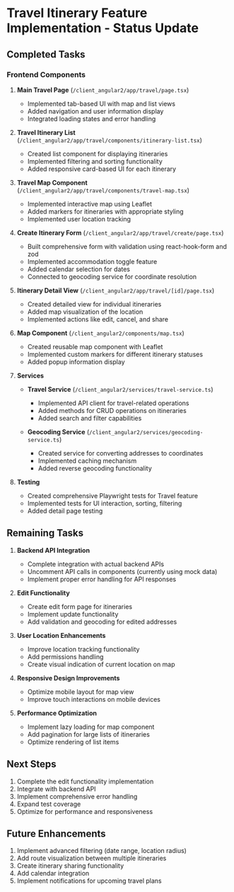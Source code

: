 # Travel Itinerary Feature Implementation - Status Update

## Completed Tasks

### Frontend Components

1. **Main Travel Page** (`/client_angular2/app/travel/page.tsx`)
   - Implemented tab-based UI with map and list views
   - Added navigation and user information display
   - Integrated loading states and error handling

2. **Travel Itinerary List** (`/client_angular2/app/travel/components/itinerary-list.tsx`)
   - Created list component for displaying itineraries
   - Implemented filtering and sorting functionality
   - Added responsive card-based UI for each itinerary

3. **Travel Map Component** (`/client_angular2/app/travel/components/travel-map.tsx`)
   - Implemented interactive map using Leaflet
   - Added markers for itineraries with appropriate styling
   - Implemented user location tracking

4. **Create Itinerary Form** (`/client_angular2/app/travel/create/page.tsx`)
   - Built comprehensive form with validation using react-hook-form and zod
   - Implemented accommodation toggle feature
   - Added calendar selection for dates
   - Connected to geocoding service for coordinate resolution

5. **Itinerary Detail View** (`/client_angular2/app/travel/[id]/page.tsx`)
   - Created detailed view for individual itineraries
   - Added map visualization of the location
   - Implemented actions like edit, cancel, and share

6. **Map Component** (`/client_angular2/components/map.tsx`)
   - Created reusable map component with Leaflet
   - Implemented custom markers for different itinerary statuses
   - Added popup information display

7. **Services**
   - **Travel Service** (`/client_angular2/services/travel-service.ts`)
     - Implemented API client for travel-related operations
     - Added methods for CRUD operations on itineraries
     - Added search and filter capabilities
   
   - **Geocoding Service** (`/client_angular2/services/geocoding-service.ts`)
     - Created service for converting addresses to coordinates
     - Implemented caching mechanism
     - Added reverse geocoding functionality

8. **Testing**
   - Created comprehensive Playwright tests for Travel feature
   - Implemented tests for UI interaction, sorting, filtering
   - Added detail page testing

## Remaining Tasks

1. **Backend API Integration**
   - Complete integration with actual backend APIs
   - Uncomment API calls in components (currently using mock data)
   - Implement proper error handling for API responses

2. **Edit Functionality**
   - Create edit form page for itineraries
   - Implement update functionality
   - Add validation and geocoding for edited addresses

3. **User Location Enhancements**
   - Improve location tracking functionality
   - Add permissions handling
   - Create visual indication of current location on map

4. **Responsive Design Improvements**
   - Optimize mobile layout for map view
   - Improve touch interactions on mobile devices

5. **Performance Optimization**
   - Implement lazy loading for map component
   - Add pagination for large lists of itineraries
   - Optimize rendering of list items

## Next Steps

1. Complete the edit functionality implementation
2. Integrate with backend API
3. Implement comprehensive error handling
4. Expand test coverage
5. Optimize for performance and responsiveness

## Future Enhancements

1. Implement advanced filtering (date range, location radius)
2. Add route visualization between multiple itineraries
3. Create itinerary sharing functionality
4. Add calendar integration
5. Implement notifications for upcoming travel plans
